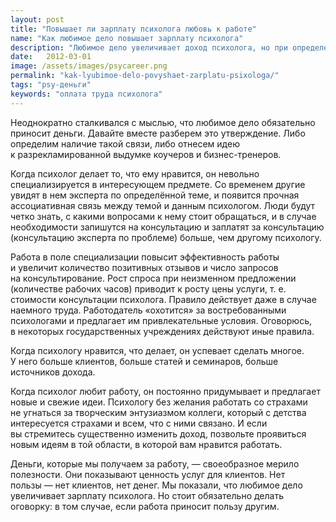 ```yaml
---
layout: post
title: "Повышает ли зарплату психолога любовь к работе" 
name: "Как любимое дело повышает зарплату психолога"
description: "Любимое дело увеличивает доход психолога, но при определенных условиях."
date:   2012-03-01			 
image: /assets/images/psycareer.png
permalink: "kak-lyubimoe-delo-povyshaet-zarplatu-psixologa/"
tags: "psy-деньги"
keywords: "оплата труда психолога"
---
```


<p>Неоднократно сталкивался с&nbsp;мыслью, что любимое дело обязательно приносит деньги. Давайте вместе разберем это утверждение. Либо определим наличие такой связи, либо отнесем идею к&nbsp;разрекламированной выдумке коучеров и&nbsp;бизнес-тренеров.</p>
<p>Когда психолог делает&nbsp;то, что ему нравится, он&nbsp;невольно специализируется в&nbsp;интересующем предмете. Со&nbsp;временем другие увидят в&nbsp;нем эксперта по&nbsp;определённой теме, и&nbsp;появится прочная ассоциативная связь между темой и&nbsp;данным психологом. Люди будут четко знать, с&nbsp;какими вопросами к&nbsp;нему стоит обращаться, и&nbsp;в&nbsp;случае необходимости запишутся на&nbsp;консультацию и&nbsp;заплатят за&nbsp;консультацию (консультацию эксперта по&nbsp;проблеме) больше, чем другому психологу.</p>
<p>Работа в&nbsp;поле специализации повысит эффективность работы и&nbsp;увеличит количество позитивных отзывов и&nbsp;число запросов на&nbsp;консультирование. Рост спроса при неизменном предложении (количестве рабочих часов) приводит к&nbsp;росту цены услуги, т.&nbsp;е. стоимости консультации психолога. Правило действует даже в&nbsp;случае наемного труда. Работодатель «охотится» за&nbsp;востребованными психологами и&nbsp;предлагает им&nbsp;привлекательные условия. Оговорюсь, в&nbsp;некоторых государственных учреждениях действуют иные правила.</p>
<p>Когда психологу нравится, что делает, он&nbsp;успевает сделать многое. У&nbsp;него больше клиентов, больше статей и&nbsp;семинаров, больше источников дохода.</p>
<p>Когда психолог любит работу, он&nbsp;постоянно придумывает и&nbsp;предлагает новые и&nbsp;свежие идеи. Психологу без желания работать со&nbsp;страхами не&nbsp;угнаться за&nbsp;творческим энтузиазмом коллеги, который с&nbsp;детства интересуется страхами и&nbsp;всем, что с&nbsp;ними связано. И&nbsp;если вы&nbsp;стремитесь существенно изменить доход, позвольте проявиться новым идеям в&nbsp;той области, в&nbsp;которой вам нравится работать.</p>
<p>Деньги, которые мы&nbsp;получаем за&nbsp;работу,&nbsp;— своеобразное мерило полезности. Они показывают ценность услуг для клиентов. Нет пользы&nbsp;— нет клиентов, нет денег. Мы&nbsp;показали, что любимое дело увеличивает зарплату психолога. Но&nbsp;стоит обязательно делать оговорку: в&nbsp;том случае, если работа приносит пользу другим.</p>